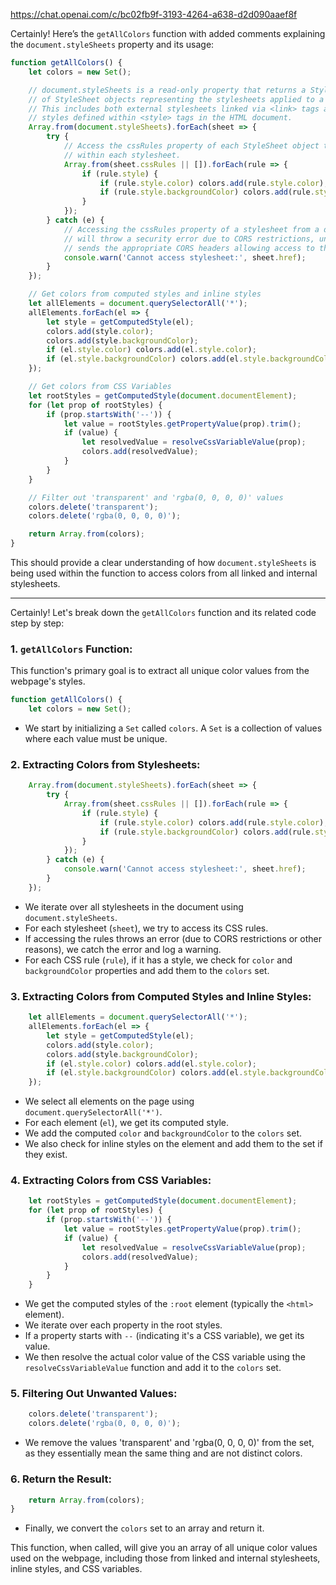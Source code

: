 
https://chat.openai.com/c/bc02fb9f-3193-4264-a638-d2d090aaef8f

Certainly! Here’s the `getAllColors` function with added comments explaining the `document.styleSheets` property and its usage:

```javascript
function getAllColors() {
    let colors = new Set();

    // document.styleSheets is a read-only property that returns a StyleSheetList
    // of StyleSheet objects representing the stylesheets applied to a document.
    // This includes both external stylesheets linked via <link> tags and internal
    // styles defined within <style> tags in the HTML document.
    Array.from(document.styleSheets).forEach(sheet => {
        try {
            // Access the cssRules property of each StyleSheet object to get the CSS rules
            // within each stylesheet.
            Array.from(sheet.cssRules || []).forEach(rule => {
                if (rule.style) {
                    if (rule.style.color) colors.add(rule.style.color);
                    if (rule.style.backgroundColor) colors.add(rule.style.backgroundColor);
                }
            });
        } catch (e) {
            // Accessing the cssRules property of a stylesheet from a different origin
            // will throw a security error due to CORS restrictions, unless the server
            // sends the appropriate CORS headers allowing access to the resource.
            console.warn('Cannot access stylesheet:', sheet.href);
        }
    });

    // Get colors from computed styles and inline styles
    let allElements = document.querySelectorAll('*');
    allElements.forEach(el => {
        let style = getComputedStyle(el);
        colors.add(style.color);
        colors.add(style.backgroundColor);
        if (el.style.color) colors.add(el.style.color);
        if (el.style.backgroundColor) colors.add(el.style.backgroundColor);
    });

    // Get colors from CSS Variables
    let rootStyles = getComputedStyle(document.documentElement);
    for (let prop of rootStyles) {
        if (prop.startsWith('--')) {
            let value = rootStyles.getPropertyValue(prop).trim();
            if (value) {
                let resolvedValue = resolveCssVariableValue(prop);
                colors.add(resolvedValue);
            }
        }
    }

    // Filter out 'transparent' and 'rgba(0, 0, 0, 0)' values
    colors.delete('transparent');
    colors.delete('rgba(0, 0, 0, 0)');

    return Array.from(colors);
}
```

This should provide a clear understanding of how `document.styleSheets` is being used within the function to access colors from all linked and internal stylesheets.

---

Certainly! Let's break down the `getAllColors` function and its related code step by step:

### 1. `getAllColors` Function:

This function's primary goal is to extract all unique color values from the webpage's styles.

```javascript
function getAllColors() {
    let colors = new Set();
```

- We start by initializing a `Set` called `colors`. A `Set` is a collection of values where each value must be unique.

### 2. Extracting Colors from Stylesheets:

```javascript
    Array.from(document.styleSheets).forEach(sheet => {
        try {
            Array.from(sheet.cssRules || []).forEach(rule => {
                if (rule.style) {
                    if (rule.style.color) colors.add(rule.style.color);
                    if (rule.style.backgroundColor) colors.add(rule.style.backgroundColor);
                }
            });
        } catch (e) {
            console.warn('Cannot access stylesheet:', sheet.href);
        }
    });
```

- We iterate over all stylesheets in the document using `document.styleSheets`.
- For each stylesheet (`sheet`), we try to access its CSS rules.
- If accessing the rules throws an error (due to CORS restrictions or other reasons), we catch the error and log a warning.
- For each CSS rule (`rule`), if it has a style, we check for `color` and `backgroundColor` properties and add them to the `colors` set.

### 3. Extracting Colors from Computed Styles and Inline Styles:

```javascript
    let allElements = document.querySelectorAll('*');
    allElements.forEach(el => {
        let style = getComputedStyle(el);
        colors.add(style.color);
        colors.add(style.backgroundColor);
        if (el.style.color) colors.add(el.style.color);
        if (el.style.backgroundColor) colors.add(el.style.backgroundColor);
    });
```

- We select all elements on the page using `document.querySelectorAll('*')`.
- For each element (`el`), we get its computed style.
- We add the computed `color` and `backgroundColor` to the `colors` set.
- We also check for inline styles on the element and add them to the set if they exist.

### 4. Extracting Colors from CSS Variables:

```javascript
    let rootStyles = getComputedStyle(document.documentElement);
    for (let prop of rootStyles) {
        if (prop.startsWith('--')) {
            let value = rootStyles.getPropertyValue(prop).trim();
            if (value) {
                let resolvedValue = resolveCssVariableValue(prop);
                colors.add(resolvedValue);
            }
        }
    }
```

- We get the computed styles of the `:root` element (typically the `<html>` element).
- We iterate over each property in the root styles.
- If a property starts with `--` (indicating it's a CSS variable), we get its value.
- We then resolve the actual color value of the CSS variable using the `resolveCssVariableValue` function and add it to the `colors` set.

### 5. Filtering Out Unwanted Values:

```javascript
    colors.delete('transparent');
    colors.delete('rgba(0, 0, 0, 0)');
```

- We remove the values 'transparent' and 'rgba(0, 0, 0, 0)' from the set, as they essentially mean the same thing and are not distinct colors.

### 6. Return the Result:

```javascript
    return Array.from(colors);
}
```

- Finally, we convert the `colors` set to an array and return it.

This function, when called, will give you an array of all unique color values used on the webpage, including those from linked and internal stylesheets, inline styles, and CSS variables.